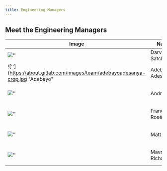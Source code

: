 ```yaml
---
title: Engineering Managers
---
```


## Meet the Engineering Managers

| Image | Name | Title | Team | LinkedIn |
| ----- | ---- | ----- | ---- | -------- |
 | ![''](https://about.gitlab.com/images/team/darvasatcher-crop.jpg "Darva")             | Darva Satcher | Director of Engineering | [Create Stage](/handbook/engineering/development/dev/create/) | [LinkedIn](https://www.linkedin.com/in/darva-satcher-34a288a/) |
 | ![''](https://about.gitlab.com/images/team/adebayoadesanya-crop.jpg "Adebayo"         | Adebayo Adesanya | Fullstack Engineering Manager | [Remote Development](/handbook/engineering/development/dev/create/remote-development/) | [LinkedIn](https://www.linkedin.com/in/adesanya-adebayo/) |
 | ![''](https://about.gitlab.com/images/team/andreluis-crop.jpg "Andre")                | André Luis | Frontend Engineering Manager |  [Code Review](/handbook/engineering/development/dev/create/code-review/frontend/) & [Source Code](/handbook/engineering/development/dev/create/code-review/frontend/) | [LinkedIn](https://www.linkedin.com/in/andr3/) |
 | ![''](https://about.gitlab.com/images/team/francoisrose-crop.jpg "Francois")          | François Rosé | Fullstack Engineering Manager | [Code Review](/handbook/engineering/development/dev/create/code-review/backend/) | [LinkedIn](https://www.linkedin.com/in/fvarose) |
 | ![''](https://about.gitlab.com/images/team/mattnohr-crop.jpg "Matt")                  | Matt Nohr | Backend Engineering Manager | [Code Creation](/handbook/engineering/development/dev/create/code-creation/) | [LinkedIn](https://www.linkedin.com/in/matthewnohr/) |
 | ![''](https://about.gitlab.com/images/team/kishamavryckrichardson-crop.jpg "Mavryck") | Mavryck Richardson | Fullstack Engineering Manager | [Editor Extensions](/handbook/engineering/development/dev/create/code-creation/) | [LinkedIn](https://www.linkedin.com/in/kisharichardson/) |
